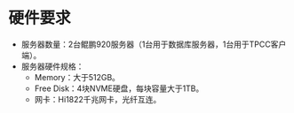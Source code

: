 # 硬件要求<a name="ZH-CN_TOPIC_0263913277"></a>

-   服务器数量：2台鲲鹏920服务器（1台用于数据库服务器，1台用于TPCC客户端）。
-   服务器硬件规格：
    -   Memory：大于512GB。
    -   Free Disk：4块NVME硬盘，每块容量大于1TB。
    -   网卡：Hi1822千兆网卡，光纤互连。


